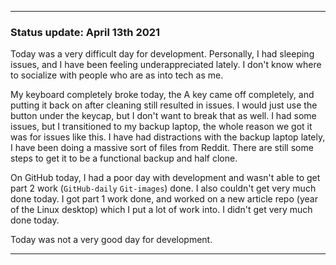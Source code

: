 

 
***

### Status update: April 13th 2021

Today was a very difficult day for development. Personally, I had sleeping issues, and I have been feeling underappreciated lately. I don't know where to socialize with people who are as into tech as me.

My keyboard completely broke today, the A key came off completely, and putting it back on after cleaning still resulted in issues. I would just use the button under the keycap, but I don't want to break that as well. I had some issues, but I transitioned to my backup laptop, the whole reason we got it was for issues like this. I have had distractions with the backup laptop lately, I have been doing a massive sort of files from Reddit. There are still some steps to get it to be a functional backup and half clone.

On GitHub today, I had a poor day with development and wasn't able to get part 2 work (`GitHub-daily` `Git-images`) done. I also couldn't get very much done today. I got part 1 work done, and worked on a new article repo (year of the Linux desktop) which I put a lot of work into. I didn't get very much done today.

Today was not a very good day for development.

***

<!-- Notes

Sleeping issues
Feeling Underappreciated
Keyboard breakdown
Distractions with backup laptop, some steps are needed to get it fully ready
Moved to 2nd ,laptop, will continue use until my current laptop is fixed
Recognizing settings
Unknown system error

!-->

